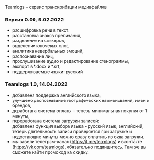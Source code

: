 Teamlogs – сервис транскрибации медиафайлов

### **Версия 0.99,** 5.02.2022

* расшифровка речи в текст,
* расстановка знаков препинания,
* разделение на спикеров,
* выделение ключевых слов,
* аналитика невербальных эмоций,
* распознавание лиц,
* прослушивание аудио и редактирование стенограммы, 
* экспорт в *.docx и *.srt,
* поддерживаемые языки: русский

### **Teamlogs 1.0,** 14.04.2022

* добавлена поддержка английского языка,
* улучшено распознавание географических наименований, имен и брендов,
* доработана система оплаты – теперь минимальная покупка от 1 минуты,
* переработана система загрузки записей: <br>
  добавлена функция выбора языка – русский язык, английский, <br>
  теперь длительность записи проверяется при загрузке и недостающие минуты можно сразу оплатить из окна загрузки.
* мы завели телеграм-канал (<a href="https://t.me/teamlogs" target="_blank">https://t.me/teamlogs</a>) и вконтакте (<a href="https://vk.com/teamlogs" target="_blank">https://vk.com/teamlogs</a>), обязательно подпишитесь. Там же вы сможете найти промокод на скидку.
